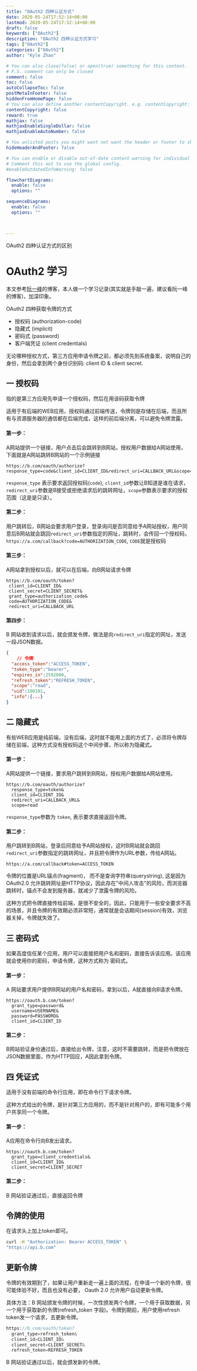 ```yaml
---
title: "OAuth2 四种认证方式"
date: 2020-05-24T17:52:14+08:00
lastmod: 2020-05-24T17:52:14+08:00
draft: false
keywords: ["OAuth2"]
description: "OAuth2 四种认证方式学习"
tags: ["OAuth2"]
categories: ["OAuth2"]
author: "Kyle Zhao"

# You can also close(false) or open(true) something for this content.
# P.S. comment can only be closed
comment: false
toc: false
autoCollapseToc: false
postMetaInFooter: false
hiddenFromHomePage: false
# You can also define another contentCopyright. e.g. contentCopyright: "This is another copyright."hugo 
contentCopyright: false
reward: true
mathjax: false
mathjaxEnableSingleDollar: false
mathjaxEnableAutoNumber: false

# You unlisted posts you might want not want the header or footer to show
hideHeaderAndFooter: false

# You can enable or disable out-of-date content warning for individual post.
# Comment this out to use the global config.
#enableOutdatedInfoWarning: false

flowchartDiagrams:
  enable: false
  options: ""

sequenceDiagrams: 
  enable: false
  options: ""



---
```


OAuth2 四种认证方式的区别

<!--more-->



# OAuth2 学习

本文参考[阮一峰](http://www.ruanyifeng.com/blog/2019/04/oauth_design.html)的博客，本人做一个学习记录(其实就是手敲一遍，建议看阮一峰的博客)，加深印象。 

OAuth2 四种获取令牌的方式

- 授权码 (authorization-code)
- 隐藏式 (implicit)
- 密码式 (password)
- 客户端凭证 (client credentials)

无论哪种授权方式，第三方应用申请令牌之前，都必须先到系统备案，说明自己的身份，然后会拿到两个身份识别码: client ID & client secret.

## 一  授权码

指的是第三方应用先申请一个授权码，然后在用该码获取令牌

适用于有后端的WEB应用，授权码通过前端传送，令牌则是存储在后端，而且所有与资源服务器的通信都在后端完成，这样的前后端分离，可以避免令牌泄露。

#### 第一步：

A网站提供一个链接，用户点击后会跳转到B网站，授权用户数据给A网站使用，下面就是A网站跳转B网站的一个示例链接

```console
https://b.com/oauth/authorize?response_type=code&client_id=CLIENT_ID&redirect_uri=CALLBACK_URL&scope=read
```

`response_type` 表示要求返回授权码(`code`), `client_id`参数让B知道是谁在请求，`redirect_uri`参数是B接受或拒绝请求后的跳转网址，`scope`参数表示要求的授权范围（这是是只读）。

#### 第二步：

用户跳转后，B网站会要求用户登录，登录询问是否同意给予A网站授权，用户同意后B网站就会跳回`redirect_uri`参数指定的网址，跳转时，会传回一个授权码，`https://a.com/callback?code=AUTHORIZATION_CODE`,  `CODE`就是授权码

#### 第三步：

A网站拿到授权以后，就可以在后端，向B网站请求令牌

```
https://b.com/oauth/token?
 client_id=CLIENT_ID&
 client_secret=CLIENT_SECRET&
 grant_type=authorization_code&
 code=AUTHORIZATION_CODE&
 redirect_uri=CALLBACK_URL
```

#### 第四步：

B 网站收到请求以后，就会颁发令牌，做法是向`redirect_uri`指定的网址，发送一段JSON数据。

```json
{
	// 令牌
  "access_token":"ACCESS_TOKEN",
  "token_type":"bearer",
  "expires_in":2592000,
  "refresh_token":"REFRESH_TOKEN",
  "scope":"read",
  "uid":100101,
  "info":{...}
}
```

## 二 隐藏式

有些WEB应用是纯前端，没有后端，这时就不能用上面的方式了，必须将令牌存储在前端，这种方式没有授权码这个中间步骤，所以称为隐藏式。

#### 第一步：

A网站提供一个链接，要求用户跳转到B网站，授权用户数据给A网站使用。

```
https://b.com/oauth/authorize?
  response_type=token&
  client_id=CLIENT_ID&
  redirect_uri=CALLBACK_URL&
  scope=read
```

`response_type`参数为 `token`, 表示要求直接返回令牌。

#### 第二步：

用户跳转到B网站，登录后同意给予A网站授权，这时B网站就会跳回 `redirect_uri`参数指定的跳转网址，并且把令牌作为URL参数，传给A网站。

```
https://a.com/callback#token=ACCESS_TOKEN
```

令牌的位置是URL锚点(fragment)， 而不是查询字符串(querystring), 这是因为OAuth2.0 允许跳转网址是HTTP协议，因此存在"中间人攻击"的风险，而浏览器跳转时，锚点不会发到服务器，就减少了泄露令牌的风险。

这种方式把令牌直接传给前端，是很不安全的，因此，只能用于一些安全要求不高的场景，并且令牌的有效期必须非常短，通常就是会话期间(session)有效，浏览器关掉，令牌就失效了。

## 三 密码式

如果高度信任某个应用，用户可以直接把用户名和密码，直接告诉该应用。该应用就会使用你的密码，申请令牌，这种方式称为 密码式。

#### 第一步：

A 网站要求用户提供B网站的用户名和密码，拿到以后，A就直接向B请求令牌。

```
https://oauth.b.com/token?
  grant_type=password&
  username=USERNAME&
  password=PASSWORD&
  client_id=CLIENT_ID
```

#### 第二步：

B网站验证身份通过后，直接给出令牌，注意，这时不需要跳转，而是把令牌放在JSON数据里面，作为HTTP回应，A因此拿到令牌。

## 四 凭证式

适用于没有前端的命令行应用，即在命令行下请求令牌。

这种方式给出的令牌，是针对第三方应用的，而不是针对用户的，即有可能多个用户共享同一个令牌。

#### 第一步：

A应用在命令行向B发出请求。

```
https://oauth.b.com/token?
  grant_type=client_credentials&
  client_id=CLIENT_ID&
  client_secret=CLIENT_SECRET
```

#### 第二步：

B 网站验证通过后，直接返回令牌

## 令牌的使用

在请求头上加上token即可。

```bash
curl -H "Authorization: Bearer ACCESS_TOKEN" \
"https://api.b.com"
```

## 更新令牌

令牌的有效期到了，如果让用户重新走一遍上面的流程，在申请一个新的令牌，很可能体验不好，而且也没有必要， Oauth 2.0 允许用户自动更新令牌。

具体方法：B 网站颁发令牌的时候，一次性颁发两个令牌，一个用于获取数据，另一个用于获取新的令牌(refresh_token 字段)。令牌到期前，用户使用refresh token发一个请求，去更新令牌。

```javascript
https://b.com/oauth/token?
  grant_type=refresh_token&
  client_id=CLIENT_ID&
  client_secret=CLIENT_SECRET&
  refresh_token=REFRESH_TOKEN
```

B 网站验证通过以后，就会颁发新的令牌。

​		